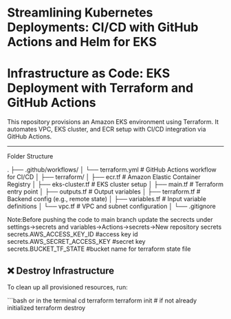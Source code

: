 # Streamlining Kubernetes Deployments: CI/CD with GitHub Actions and Helm for EKS
# Infrastructure as Code: EKS Deployment with Terraform and GitHub Actions

This repository provisions an Amazon EKS environment using Terraform. It automates VPC, EKS cluster, and ECR setup with CI/CD integration via GitHub Actions.

---

Folder Structure

.
├── .github/workflows/
│   └── terraform.yml        # GitHub Actions workflow for CI/CD
│
├── terraform/
│   ├── ecr.tf               # Amazon Elastic Container Registry
│   ├── eks-cluster.tf       # EKS cluster setup
│   ├── main.tf              # Terraform entry point
│   ├── outputs.tf           # Output variables
│   ├── terraform.tf         # Backend config (e.g., remote state)
│   ├── variables.tf         # Input variable definitions
│   └── vpc.tf               # VPC and subnet configuration
│
└── .gitignore

Note:Before pushing the code to main branch update the secrects under settings->secrets and variables->Actions->secrets->New repository secrets
secrets.AWS_ACCESS_KEY_ID         #access key id
secrets.AWS_SECRET_ACCESS_KEY     #secret key 
secrets.BUCKET_TF_STATE           #bucket name for terraform state file
## ❌ Destroy Infrastructure

To clean up all provisioned resources, run:

\`\`\`bash or in the terminal
cd terraform
terraform init        # if not already initialized
terraform destroy
